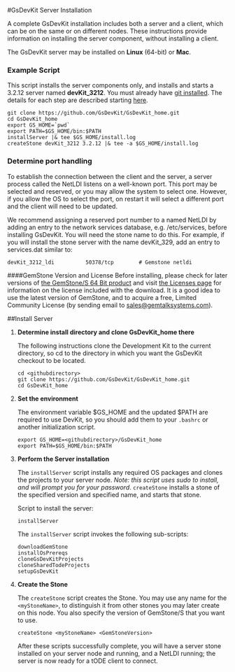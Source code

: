#GsDevKit Server Installation

A complete GsDevKit installation includes both a server and a client, which can be on the same or on different nodes.  These instructions provide information on installing the server component, without installing a client. 

The GsDevKit server  may be installed on **Linux** (64-bit) or **Mac**.  

### Example Script

This script installs the server components only, and installs and starts a 3.2.12 server named **devKit_3212**. You must already have [git installed][1]. The details for each step are described starting [here](#install-server).

```
git clone https://github.com/GsDevKit/GsDevKit_home.git
cd GsDevKit_home
export GS_HOME=`pwd`
export PATH=$GS_HOME/bin:$PATH
installServer |& tee $GS_HOME/install.log
createStone devKit_3212 3.2.12 |& tee -a $GS_HOME/install.log
```

### Determine port handling

To establish the connection between the client and the server, a server process called the NetLDI listens on a well-known port.  This port may be selected and reserved, or you may allow the system to select one.  However, if you allow the OS to select the port, on restart it will select a different port and the client will need to be updated. 

We recommend assigning a reserved port number to a named NetLDI by adding an entry to the network services database, e.g.  /etc/services, before installing GsDevKit. You will need the stone name to do this. For example, if you will install the stone server with the name devKit_329, add an entry to services.dat similar to:

```
devKit_3212_ldi          50378/tcp        # Gemstone netldi
```

####GemStone Version and License
Before installing, please check for later versions of [the GemStone/S 64 Bit product][2] and visit [the Licenses page][3] for information on the license included with the download. It is a good idea to use the latest version of GemStone, and to acquire a free, Limited Community License (by sending email to sales@gemtalksystems.com). 

##Install Server

1. **Determine install directory and clone GsDevKit_home there**

   The following instructions clone the Development Kit to the current directory, so cd to the directory in which you want the GsDevKit checkout to be located.

   ```
   cd <githubdirectory>
   git clone https://github.com/GsDevKit/GsDevKit_home.git
   cd GsDevKit_home
   ```

3. **Set the environment**

   The environment variable $GS_HOME and the updated $PATH are required to use DevKit, so you should add them to your `.bashrc` or another initialization script.
   ```
   export GS_HOME=<githubdirectory>/GsDevKit_home
   export PATH=$GS_HOME/bin:$PATH
   ```

4. **Perform the Server installation**
   
    The ```installServer``` script installs any required OS packages and clones the projects to your server node. *Note: this script uses sudo to install, and will prompt you for your password*. ```createStone``` installs a stone of the specified version and specified name, and starts that stone.  

   Script to install the server:
   ```
   installServer
   ```
   
   The ```installServer``` script invokes the following sub-scripts:
   ```
   downloadGemStone
   installOsPrereqs
   cloneGsDevKitProjects 
   cloneSharedTodeProjects
   setupGsDevKit 
   ```
   
5. **Create the Stone**   
   
   The ```createStone``` script creates the Stone. You may use any name for the `<myStoneName>`, to distinguish it from other stones you may later create on this node. You also specify the version of GemStone/S that you want to use.

   ```
   createStone <myStoneName> <GemStoneVersion>
   ```

   After these scripts successfully complete, you will have a server stone installed on your server node and running, and a NetLDI running; the server is now ready for a tODE client to connect.
   


[1]: ./configureOS.md
[2]: https://gemtalksystems.com/products/gs64/
[3]: https://gemtalksystems.com/licensing/
